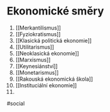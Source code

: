 # Ekonomické směry
1. [[Merkantilismus]]
2. [[Fyziokratismus]]
3. [[Klasická politická ekonomie]]
4. [[Utilitarismus]]
5. [[Neoklasická ekonomie]]
6. [[Marxismus]]
7. [[Keynesiánství]]
8. [[Monetarismus]]
9. [[Rakouská ekonomická škola]]
10. [[Instituciální ekonomie]]
11. 
#social
